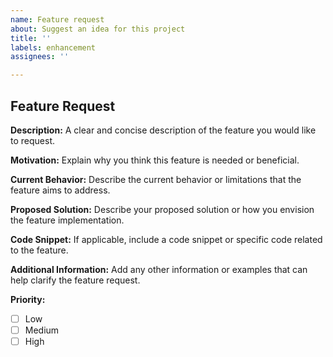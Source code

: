 ```yaml
---
name: Feature request
about: Suggest an idea for this project
title: ''
labels: enhancement
assignees: ''

---
```


## Feature Request

**Description:**
A clear and concise description of the feature you would like to request.

**Motivation:**
Explain why you think this feature is needed or beneficial.

**Current Behavior:**
Describe the current behavior or limitations that the feature aims to address.

**Proposed Solution:**
Describe your proposed solution or how you envision the feature implementation.

**Code Snippet:**
If applicable, include a code snippet or specific code related to the feature.

**Additional Information:**
Add any other information or examples that can help clarify the feature request.

**Priority:**
- [ ] Low
- [ ] Medium
- [ ] High
